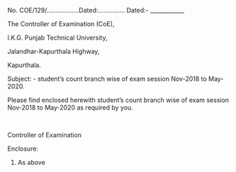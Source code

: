 
No. COE/129/..................Dated:............... 	                                                           Dated:-  ____________

The Controller of Examination (CoE),

I.K.G. Punjab Technical University,

Jalandhar-Kapurthala Highway,

Kapurthala.

Subject: - student’s count branch wise of exam session Nov-2018 to May-2020.

Please find enclosed herewith student’s count branch wise of exam session Nov-2018 to May-2020 as required by you.

</BR>

Controller of Examination

Enclosure:

1.	As above
